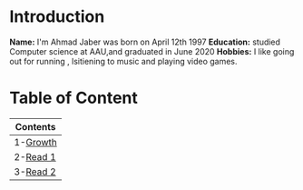 # Introduction
 **Name:**  I'm Ahmad Jaber was born on April 12th 1997
 **Education:** 
 studied Computer science at AAU,and graduated in June 2020
 **Hobbies:** I like going out for running , lsitiening  to music and playing video games.


# Table of Content
|Contents|
| ----------- | 
|1-[Growth](https://github.com/aajaber/reading-notes/blob/main/growth.md)|
|2-[Read 1](https://github.com/aajaber/reading-notes/blob/main/read1.md)|   
|3-[Read 2](https://github.com/aajaber/reading-notes/blob/main/read2.md)|